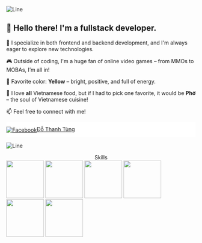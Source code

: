 ![Line](https://user-images.githubusercontent.com/74038190/212284100-561aa473-3905-4a80-b561-0d28506553ee.gif)
## 👋 Hello there! I'm a fullstack developer.

🎯 I specialize in both frontend and backend development, and I'm always eager to explore new technologies.

🎮 Outside of coding, I'm a huge fan of online video games – from MMOs to MOBAs, I’m all in!

💛 Favorite color: **Yellow** – bright, positive, and full of energy.

🍜 I love **all** Vietnamese food, but if I had to pick one favorite, it would be **Phở** – the soul of Vietnamese cuisine!

📫 Feel free to connect with me!
<div>
  <div style="display:flex; align-items: center; height: 40px; background-color: white"> 
    <a href="https://www.facebook.com/thanhtung.bbv" target="_blank">
        <img src="https://cdn-icons-png.flaticon.com/24/733/733547.png" alt="Facebook" style="vertical-align:middle;" />Đỗ Thanh Tùng
    </a>
  </div>
</div>

![Line](https://user-images.githubusercontent.com/74038190/212284100-561aa473-3905-4a80-b561-0d28506553ee.gif)
<div style="text-align: center">Skills</div>

<img src="https://user-images.githubusercontent.com/74038190/216655848-cf4d7bed-52aa-4740-8c67-1832472051ec.gif" alt="" width="100"/>
<img src="https://user-images.githubusercontent.com/74038190/212257454-16e3712e-945a-4ca2-b238-408ad0bf87e6.gif" alt="" width="100"/>
<img src="https://user-images.githubusercontent.com/74038190/212257472-08e52665-c503-4bd9-aa20-f5a4dae769b5.gif" alt="" width="100"/>
<img src="https://user-images.githubusercontent.com/74038190/212257467-871d32b7-e401-42e8-a166-fcfd7baa4c6b.gif" alt="" width="100"/>
<img src="https://user-images.githubusercontent.com/74038190/212257460-738ff738-247f-4445-a718-cdd0ca76e2db.gif" alt="" width="100"/>
<img src="https://user-images.githubusercontent.com/74038190/216655848-cf4d7bed-52aa-4740-8c67-1832472051ec.gif" alt="" width="100"/>




